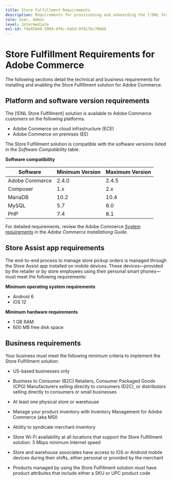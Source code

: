 ```yaml
---
title: Store Fulfillment Requirements
description: Requirements for provisioning and onboarding the [!DNL Store Fulfillment solution].
role: User, Admin
level: Intermediate
exl-id: f9e05049-5904-4f6c-b45d-9f81fbc76b69
---
```

# Store Fulfillment Requirements for Adobe Commerce

The following sections detail the technical and business requirements for installing and enabling the Store Fulfillment solution for Adobe Commerce.

## Platform and software version requirements

The [!DNL Store Fulfillment] solution is available to Adobe Commerce customers on the following platforms.

- Adobe Commerce on cloud infrastructure (ECE)
- Adobe Commerce on premises (EE)

The Store Fulfillment solution is compatible with the software versions listed in the *Software Compatibility* table.

**Software compatibility**

| **Software**   | **Minimum Version** | **Maximum Version** |
|----------------|---------------------|---------------------|
| Adobe Commerce | 2.4.0               | 2.4.5               |
| Composer       | 1.x                 | 2.x                 |
| MariaDB        | 10.2                | 10.4                |
| MySQL          | 5.7                 | 8.0                 |
| PHP            | 7.4                 | 8.1                 |

For detailed requirements, review the Adobe Commerce [System requirements](https://experienceleague.adobe.com/docs/commerce-operations/installation-guide/system-requirements.html) in the *Adobe Commerce Installationg Guide*.

## Store Assist app requirements

The end-to-end process to manage store pickup orders is managed through the Store Assist app installed on mobile devices. These devices—provided by the retailer or by store employees using their personal smart phones—must meet the following requirements:

**Minimum operating system requirements**

- Android 6
- iOS 12

**Minimum hardware requirements**

- 1 GB RAM
- 600 MB free disk space

## Business requirements

Your business must meet the following minimum criteria to implement the Store Fulfillment solution:

- US-based businesses only

- Business to Consumer (B2C) Retailers, Consumer Packaged Goods (CPG) Manufacturers selling directly to consumers (D2C), or distributors selling directly to consumers or small businesses

- At least one physical store or warehouse

- Manage your product inventory with Inventory Management for Adobe Commerce (aka MSI)

- Ability to syndicate merchant inventory

- Store Wi-Fi availability at all locations that support the Store Fulfillment solution: 3 Mbps minimum Internet speed

- Store and warehouse associates have access to iOS or Android mobile devices during their shifts, either personal or provided by the merchant

- Products managed by using the Store Fulfillment solution must have product attributes that include either a SKU or UPC product code
